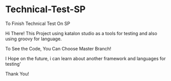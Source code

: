 # Technical-Test-SP
To Finish Technical Test On SP

Hi There!
This Project using katalon studio as a tools for testing
and also using groovy for language.

To See the Code, You Can Choose Master Branch!

I Hope on the future, i can learn about another framework and languages for testing'


Thank You!
